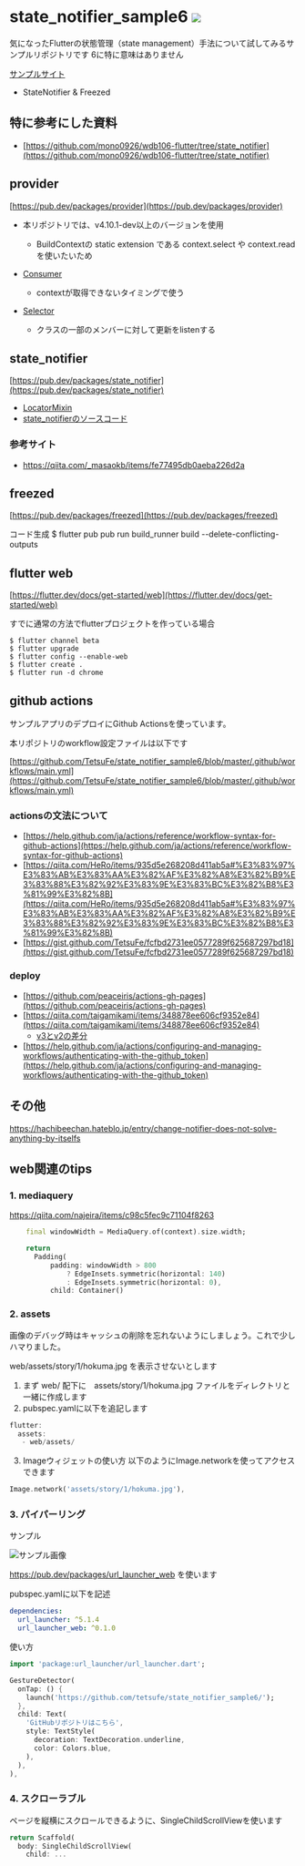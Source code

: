 # state_notifier_sample6 ![](https://github.com/tetsufe/state_notifier_sample6/workflows/Flutter%20CI/badge.svg)
気になったFlutterの状態管理（state management）手法について試してみるサンプルリポジトリです
6に特に意味はありません

[サンプルサイト](https://tetsufe.github.io/state_notifier_sample6/)

- StateNotifier & Freezed


## 特に参考にした資料
- [https://github.com/mono0926/wdb106-flutter/tree/state_notifier](https://github.com/mono0926/wdb106-flutter/tree/state_notifier)

## provider
[https://pub.dev/packages/provider](https://pub.dev/packages/provider)

- 本リポジトリでは、v4.10.1-dev以上のバージョンを使用
  - BuildContextの static extension である context.select や context.read を使いたいため

- [Consumer](https://pub.dev/documentation/provider/latest/provider/Consumer-class.html)
  - contextが取得できないタイミングで使う
- [Selector]()
  - クラスの一部のメンバーに対して更新をlistenする

## state_notifier
[https://pub.dev/packages/state_notifier](https://pub.dev/packages/state_notifier)


- [LocatorMixin](https://pub.dev/documentation/state_notifier/latest/state_notifier/LocatorMixin-mixin.html)
- [state_notifierのソースコード](https://github.com/rrousselGit/state_notifier/blob/master/packages/state_notifier/lib/state_notifier.dart)

### 参考サイト
- https://qiita.com/_masaokb/items/fe77495db0aeba226d2a


## freezed
[https://pub.dev/packages/freezed](https://pub.dev/packages/freezed)

コード生成
$ flutter pub pub run build_runner build --delete-conflicting-outputs

## flutter web
[https://flutter.dev/docs/get-started/web](https://flutter.dev/docs/get-started/web)

すでに通常の方法でflutterプロジェクトを作っている場合

```
$ flutter channel beta
$ flutter upgrade
$ flutter config --enable-web
$ flutter create .
$ flutter run -d chrome
```


## github actions
サンプルアプリのデプロイにGithub Actionsを使っています。

本リポジトリのworkflow設定ファイルは以下です

[https://github.com/TetsuFe/state_notifier_sample6/blob/master/.github/workflows/main.yml](https://github.com/TetsuFe/state_notifier_sample6/blob/master/.github/workflows/main.yml)


### actionsの文法について
- [https://help.github.com/ja/actions/reference/workflow-syntax-for-github-actions](https://help.github.com/ja/actions/reference/workflow-syntax-for-github-actions)
- [https://qiita.com/HeRo/items/935d5e268208d411ab5a#%E3%83%97%E3%83%AB%E3%83%AA%E3%82%AF%E3%82%A8%E3%82%B9%E3%83%88%E3%82%92%E3%83%9E%E3%83%BC%E3%82%B8%E3%81%99%E3%82%8B](https://qiita.com/HeRo/items/935d5e268208d411ab5a#%E3%83%97%E3%83%AB%E3%83%AA%E3%82%AF%E3%82%A8%E3%82%B9%E3%83%88%E3%82%92%E3%83%9E%E3%83%BC%E3%82%B8%E3%81%99%E3%82%8B)
- [https://gist.github.com/TetsuFe/fcfbd2731ee0577289f625687297bd18](https://gist.github.com/TetsuFe/fcfbd2731ee0577289f625687297bd18)

### deploy
- [https://github.com/peaceiris/actions-gh-pages](https://github.com/peaceiris/actions-gh-pages)
- [https://qiita.com/taigamikami/items/348878ee606cf9352e84](https://qiita.com/taigamikami/items/348878ee606cf9352e84)
    - [v3とv2の差分](https://github.com/peaceiris/actions-gh-pages/issues/123)
- [https://help.github.com/ja/actions/configuring-and-managing-workflows/authenticating-with-the-github_token](https://help.github.com/ja/actions/configuring-and-managing-workflows/authenticating-with-the-github_token)


## その他
https://hachibeechan.hateblo.jp/entry/change-notifier-does-not-solve-anything-by-itselfs


## web関連のtips

### 1. mediaquery
https://qiita.com/najeira/items/c98c5fec9c71104f8263

```dart
    final windowWidth = MediaQuery.of(context).size.width;

    return 
      Padding(
          padding: windowWidth > 800
              ? EdgeInsets.symmetric(horizontal: 140)
              : EdgeInsets.symmetric(horizontal: 0),
          child: Container()
```


### 2. assets
画像のデバッグ時はキャッシュの削除を忘れないようにしましょう。これで少しハマりました。

web/assets/story/1/hokuma.jpg を表示させないとします

1. まず web/ 配下に　assets/story/1/hokuma.jpg ファイルをディレクトリと一緒に作成します
2. pubspec.yamlに以下を追記します

```dart
flutter:
  assets:
   - web/assets/
```

3. Imageウィジェットの使い方
以下のようにImage.networkを使ってアクセスできます

```dart
Image.network('assets/story/1/hokuma.jpg'),
```


### 3. パイパーリング
サンプル

![サンプル画像](https://github.com/TetsuFe/state_notifier_sample6/blob/master/docs/images/hyperlink_sample.png)

https://pub.dev/packages/url_launcher_web を使います

pubspec.yamlに以下を記述

```yaml
dependencies:
  url_launcher: ^5.1.4
  url_launcher_web: ^0.1.0
```

使い方

```dart
import 'package:url_launcher/url_launcher.dart';

GestureDetector(
  onTap: () {
    launch('https://github.com/tetsufe/state_notifier_sample6/');
  },
  child: Text(
    'GitHubリポジトリはこちら',
    style: TextStyle(
      decoration: TextDecoration.underline,
      color: Colors.blue,
    ),
  ),
),
```


### 4. スクローラブル
ページを縦横にスクロールできるように、SingleChildScrollViewを使います

```dart
return Scaffold(
  body: SingleChildScrollView(
    child: ...
```